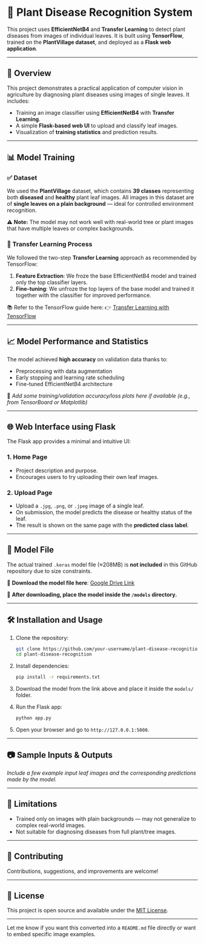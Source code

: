 # 🌿 Plant Disease Recognition System

This project uses **EfficientNetB4** and **Transfer Learning** to detect plant diseases from images of individual leaves. It is built using **TensorFlow**, trained on the **PlantVillage dataset**, and deployed as a **Flask web application**.

---

## 🚀 Overview

This project demonstrates a practical application of computer vision in agriculture by diagnosing plant diseases using images of single leaves. It includes:

* Training an image classifier using **EfficientNetB4** with **Transfer Learning**.
* A simple **Flask-based web UI** to upload and classify leaf images.
* Visualization of **training statistics** and prediction results.

---

## 📊 Model Training

### ✅ Dataset

We used the **PlantVillage** dataset, which contains **39 classes** representing both **diseased** and **healthy** plant leaf images. All images in this dataset are of **single leaves on a plain background** — ideal for controlled environment recognition.

⚠️ **Note:** The model may not work well with real-world tree or plant images that have multiple leaves or complex backgrounds.

### 🧠 Transfer Learning Process

We followed the two-step **Transfer Learning** approach as recommended by TensorFlow:

1. **Feature Extraction**: We froze the base EfficientNetB4 model and trained only the top classifier layers.
2. **Fine-tuning**: We unfroze the top layers of the base model and trained it together with the classifier for improved performance.

📚 Refer to the TensorFlow guide here:
👉 [Transfer Learning with TensorFlow](https://www.tensorflow.org/tutorials/images/transfer_learning)

---

## 📈 Model Performance and Statistics

The model achieved **high accuracy** on validation data thanks to:

* Preprocessing with data augmentation
* Early stopping and learning rate scheduling
* Fine-tuned EfficientNetB4 architecture

📌 *Add some training/validation accuracy/loss plots here if available (e.g., from TensorBoard or Matplotlib)*

---

## 🌐 Web Interface using Flask

The Flask app provides a minimal and intuitive UI:

### 1. **Home Page**

* Project description and purpose.
* Encourages users to try uploading their own leaf images.

### 2. **Upload Page**

* Upload a `.jpg`, `.png`, or `.jpeg` image of a single leaf.
* On submission, the model predicts the disease or healthy status of the leaf.
* The result is shown on the same page with the **predicted class label**.

---

## 🧠 Model File

The actual trained `.keras` model file (≈208MB) is **not included** in this GitHub repository due to size constraints.

🔗 **Download the model file here**:
[Google Drive Link](https://drive.google.com/file/d/1HKboASxq4nN05xRAf3-QQlXJOXrUTG0n/view?usp=drive_link)

📁 **After downloading, place the model inside the `/models` directory.**

---

## 🛠️ Installation and Usage

1. Clone the repository:

   ```bash
   git clone https://github.com/your-username/plant-disease-recognition.git
   cd plant-disease-recognition
   ```

2. Install dependencies:

   ```bash
   pip install -r requirements.txt
   ```

3. Download the model from the link above and place it inside the `models/` folder.

4. Run the Flask app:

   ```bash
   python app.py
   ```

5. Open your browser and go to `http://127.0.0.1:5000`.

---

## 📷 Sample Inputs & Outputs

*Include a few example input leaf images and the corresponding predictions made by the model.*

---

## 🧪 Limitations

* Trained only on images with plain backgrounds — may not generalize to complex real-world images.
* Not suitable for diagnosing diseases from full plant/tree images.

---

## 🤝 Contributing

Contributions, suggestions, and improvements are welcome!

---

## 📜 License

This project is open source and available under the [MIT License](LICENSE).

---

Let me know if you want this converted into a `README.md` file directly or want to embed specific image examples.
